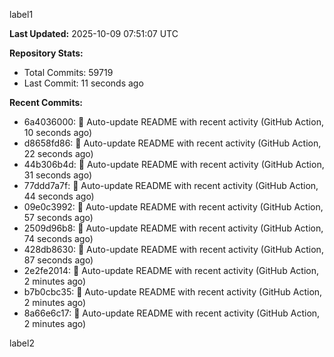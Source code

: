 
label1 
<!-- ACTIVITY_START -->
**Last Updated:** 2025-10-09 07:51:07 UTC

**Repository Stats:**
- Total Commits: 59719
- Last Commit: 11 seconds ago

**Recent Commits:**
- 6a4036000: 🤖 Auto-update README with recent activity (GitHub Action, 10 seconds ago)
- d8658fd86: 🤖 Auto-update README with recent activity (GitHub Action, 22 seconds ago)
- 44b306b4d: 🤖 Auto-update README with recent activity (GitHub Action, 31 seconds ago)
- 77ddd7a7f: 🤖 Auto-update README with recent activity (GitHub Action, 44 seconds ago)
- 09e0c3992: 🤖 Auto-update README with recent activity (GitHub Action, 57 seconds ago)
- 2509d96b8: 🤖 Auto-update README with recent activity (GitHub Action, 74 seconds ago)
- 428db8630: 🤖 Auto-update README with recent activity (GitHub Action, 87 seconds ago)
- 2e2fe2014: 🤖 Auto-update README with recent activity (GitHub Action, 2 minutes ago)
- b7b0cbc35: 🤖 Auto-update README with recent activity (GitHub Action, 2 minutes ago)
- 8a66e6c17: 🤖 Auto-update README with recent activity (GitHub Action, 2 minutes ago)
<!-- ACTIVITY_END -->

label2
